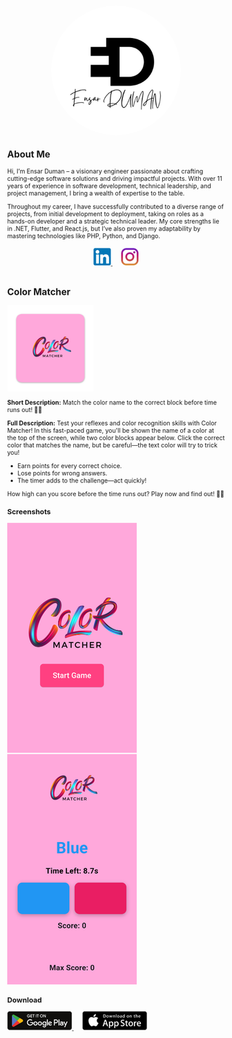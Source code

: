 <div style="text-align: center;">
    <img src="assets/logo.png" alt="Ensar Duman Logo" width="300" style="border-radius: 50%; background-color: white;">
</div>

## About Me

Hi, I’m Ensar Duman – a visionary engineer passionate about crafting cutting-edge software solutions and driving impactful projects. With over 11 years of experience in software development, technical leadership, and project management, I bring a wealth of expertise to the table.

Throughout my career, I have successfully contributed to a diverse range of projects, from initial development to deployment, taking on roles as a hands-on developer and a strategic technical leader. My core strengths lie in .NET, Flutter, and React.js, but I’ve also proven my adaptability by mastering technologies like PHP, Python, and Django.

<div style="text-align: center; margin-top: 20px;">
    <a href="https://www.linkedin.com/in/ensarduman/" target="_blank" style="margin-right: 20px;">
        <img src="assets/linkedin.png" alt="LinkedIn Profile" width="40">
    </a>
    <a href="https://www.instagram.com/ensarduman/" target="_blank">
        <img src="assets/instagram.png" alt="Instagram Profile" width="40">
    </a>
</div>

<!-- Put this code anywhere in the body of your page where you want the badge to show up. -->

<div itemscope itemtype='http://schema.org/Person' class='fiverr-seller-widget' style='display: inline-block;'>
     <a itemprop='url' href=https://www.fiverr.com/ensarduman rel="nofollow" target="_blank" style='display: inline-block;'>
        <div class='fiverr-seller-content' id='fiverr-seller-widget-content-135e025c-9693-42f4-9601-d7c3320958ab' itemprop='contentURL' style='display: none;'></div>
        <div id='fiverr-widget-seller-data' style='display: none;'>
            <div itemprop='name' >ensarduman</div>
            <div itemscope itemtype='http://schema.org/Organization'><span itemprop='name'>Fiverr</span></div>
            <div itemprop='jobtitle'>Seller</div>
            <div itemprop='description'>Hi, I am Ensar Duman I am a software engineer with 11 years of experience in development technical leadership and project management I specialize in NET Flutter and Reactjs while also excelling in Python Django and PHP From initial development to deployment I have led diverse impactful projects as both a hands-on developer and strategic leader My passion lies in crafting innovative software solutions that deliver measurable results and drive meaningful impact</div>
        </div>
    </a>
</div>

<script id='fiverr-seller-widget-script-135e025c-9693-42f4-9601-d7c3320958ab' src='https://widgets.fiverr.com/api/v1/seller/ensarduman?widget_id=135e025c-9693-42f4-9601-d7c3320958ab' data-config='{"category_name":"Programming \u0026 Tech"}' async='true' defer='true'></script>

## Color Matcher

<img src="assets/color_matcher/logo.png" alt="Color Matcher Logo" width="200">

**Short Description:** Match the color name to the correct block before time runs out! 🎨✨

**Full Description:** Test your reflexes and color recognition skills with Color Matcher! In this fast-paced game, you'll be shown the name of a color at the top of the screen, while two color blocks appear below. Click the correct color that matches the name, but be careful—the text color will try to trick you!

- Earn points for every correct choice.
- Lose points for wrong answers.
- The timer adds to the challenge—act quickly!

How high can you score before the time runs out? Play now and find out! 🎨✨

### Screenshots

<img src="assets/color_matcher/ss1.png" alt="Color Matcher Launch" width="300">
<img src="assets/color_matcher/ss2.png" alt="Color Matcher Game Play" width="300">

### Download

<a href="https://play.google.com/store/apps/details?id=com.ensarduman.color_matcher" target="_blank" style="margin-right: 20px;">
    <img src="assets/googleplay.png" alt="Google Play" width="150">
</a>
<a href="#">
    <img src="assets/appstore.png" alt="App Store" width="150">
</a>
